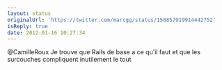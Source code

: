 ```yaml
---
layout: status
originalUrl: 'https://twitter.com/marcgg/status/158857919914442752'
isReply: true
date: 2012-01-16 10:27:34
---
```


@CamilleRoux Je trouve que Rails de base a ce qu'il faut et que les surcouches compliquent inutilement le tout
